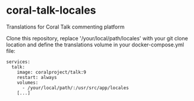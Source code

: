 # coral-talk-locales
Translations for Coral Talk commenting platform

Clone this repository, replace '/your/local/path/locales' with your git clone location and define the translations volume in your docker-compose.yml file:
```
services:
  talk:
    image: coralproject/talk:9
    restart: always
    volumes:
      - /your/local/path/:/usr/src/app/locales
    [...]
```
